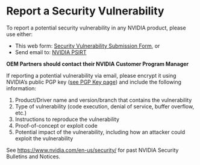 # Report a Security Vulnerability

To report a potential security vulnerability in any NVIDIA product, please use either:
* This web form: [Security Vulnerability Submission Form](https://www.nvidia.com/object/submit-security-vulnerability.html), or
* Send email to: [NVIDIA PSIRT](mailto:psirt@nvidia.com)

**OEM Partners should contact their NVIDIA Customer Program Manager**

If reporting a potential vulnerability via email, please encrypt it using NVIDIA’s public PGP key ([see PGP Key page](https://www.nvidia.com/en-us/security/pgp-key/)) and include the following information:
1. Product/Driver name and version/branch that contains the vulnerability
2. Type of vulnerability (code execution, denial of service, buffer overflow, etc.)
3. Instructions to reproduce the vulnerability
4. Proof-of-concept or exploit code
5. Potential impact of the vulnerability, including how an attacker could exploit the vulnerability

See https://www.nvidia.com/en-us/security/ for past NVIDIA Security Bulletins and Notices.
